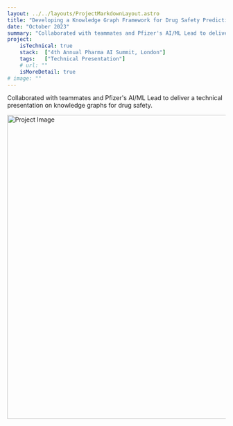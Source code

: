 ```yaml
---
layout: ../../layouts/ProjectMarkdownLayout.astro
title: "Developing a Knowledge Graph Framework for Drug Safety Prediction"
date: "October 2023"
summary: "Collaborated with teammates and Pfizer's AI/ML Lead to deliver a technical presentation on knowledge graphs for drug safety."
project:
    isTechnical: true
    stack:  ["4th Annual Pharma AI Summit, London"]
    tags:   ["Technical Presentation"]
    # url: ""
    isMoreDetail: true
# image: ""
---
```


<p>Collaborated with teammates and Pfizer's AI/ML Lead to deliver a technical presentation on knowledge graphs for drug safety.</p>
<img src="https://www.images.alyssabedard.com/presentation.png" alt="Project Image" style="width:700px">
